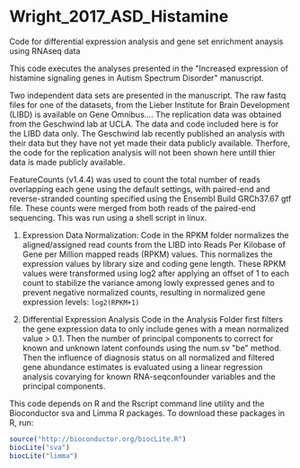 # Wright_2017_ASD_Histamine

Code for differential expression analysis and gene set enrichment anaysis using RNAseq data

This code executes the analyses presented in the "Increased expression of histamine signaling genes in Autism Spectrum Disorder" manuscript.

Two independent data sets are presented in the manuscript. The raw fastq files for one of the datasets, from the Lieber Institute for Brain Development (LIBD) is available on Gene Omnibus....  The replication data was obtained from the Geschwind lab at UCLA. The data and code included here is for the LIBD data only. The Geschwind lab recently published an analysis with their data but they have not yet made their data publicly available. Therfore, the code for the replication analysis will not been shown here untill thier data is made publicly available.

FeatureCounts (v1.4.4) was used to count the total number of reads overlapping each gene using the default settings, with paired-end and reverse-stranded counting specified using the Ensembl Build GRCh37.67 gtf file. These counts were merged from both reads of the paired-end sequencing. This was run using a shell script in linux.

1. Expression Data Normalization:
Code in the RPKM folder normalizes the aligned/assigned read counts from the LIBD into Reads Per Kilobase of Gene per Million mapped reads (RPKM) values.  This normalizes the expression values by library size and coding gene length. These RPKM values were transformed using log2 after applying an offset of 1 to each count to stabilize the variance among lowly expressed genes and to prevent negative normalized counts, resulting in normalized gene expression levels: `log2(RPKM+1)`

2. Differential Expression Analysis
Code in the Analysis Folder first filters the gene expression data to only include genes with a mean normalized value > 0.1.
Then the number of principal components to correct for known and unknown latent confounds using the num.sv "be" method.
Then the influence of diagnosis status on all normalized and filtered gene abundance estimates is evaluated using a linear regression analysis covarying for known RNA-seqconfounder variables and the principal components.

This code depends on R and the Rscript command line utility and the Bioconductor sva and Limma R packages.
To download these packages in R, run:

```R
source("http://bioconductor.org/biocLite.R")
biocLite("sva")
biocLite("limma")
```


